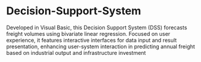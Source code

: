# Decision-Support-System
Developed in Visual Basic, this Decision Support System (DSS) forecasts freight volumes using bivariate linear regression. Focused on user experience, it features interactive interfaces for data input and result presentation, enhancing user-system interaction in predicting annual freight based on industrial output and infrastructure investment
